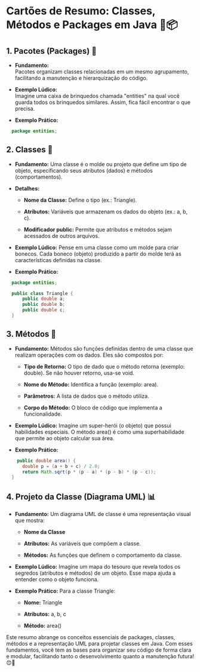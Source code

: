 # Cartões de Resumo: Classes, Métodos e Packages em Java 🏫📦

## 1. Pacotes (Packages) 🔖
  - **Fundamento:**  
  Pacotes organizam classes relacionadas em um mesmo agrupamento, facilitando a manutenção e hierarquização do código.

  - **Exemplo Lúdico:**  
  Imagine uma caixa de brinquedos chamada "entities" na qual você guarda todos os brinquedos similares. Assim, fica fácil encontrar o que precisa.
  
  - **Exemplo Prático:**  
  ```java
    package entities;
  ```

## 2. Classes 🔷
  - **Fundamento:**
  Uma classe é o molde ou projeto que define um tipo de objeto, especificando seus atributos (dados) e métodos (comportamentos).

  - **Detalhes:**
    
    - **Nome da Classe:** Define o tipo (ex.: Triangle).
  
    - **Atributos:** Variáveis que armazenam os dados do objeto (ex.: a, b, c).
    
    - **Modificador public:** Permite que atributos e métodos sejam acessados de outros arquivos.

  - **Exemplo Lúdico:**
  Pense em uma classe como um molde para criar bonecos. Cada boneco (objeto) produzido a partir do molde terá as características definidas na classe.

  - **Exemplo Prático:**
  ```java
    package entities;

    public class Triangle {
        public double a;
        public double b;
        public double c;
    }
  ```


## 3. Métodos 🔧
  - **Fundamento:**
  Métodos são funções definidas dentro de uma classe que realizam operações com os dados. Eles são compostos por:

    - **Tipo de Retorno:** O tipo de dado que o método retorna (exemplo: double). Se não houver retorno, usa-se void.
    
    - **Nome do Método:** Identifica a função (exemplo: area).
    
    - **Parâmetros:** A lista de dados que o método utiliza.

    - **Corpo do Método:** O bloco de código que implementa a funcionalidade.

  - **Exemplo Lúdico:**
    Imagine um super-herói (o objeto) que possui habilidades especiais. O método area() é como uma superhabilidade que permite ao objeto calcular sua área.

  - **Exemplo Prático:**
  ```java
      public double area() {
        double p = (a + b + c) / 2.0;
        return Math.sqrt(p * (p - a) * (p - b) * (p - c));
    }
  ```


## 4. Projeto da Classe (Diagrama UML) 📊
  - **Fundamento:**
  Um diagrama UML de classe é uma representação visual que mostra:

    - **Nome da Classe**
  
    - **Atributos:** As variáveis que compõem a classe.

    - **Métodos:** As funções que definem o comportamento da classe.

  - **Exemplo Lúdico:**
  Imagine um mapa do tesouro que revela todos os segredos (atributos e métodos) de um objeto. Esse mapa ajuda a entender como o objeto funciona.

  - **Exemplo Prático:**
  Para a classe Triangle:

    - **Nome:** Triangle
  
    - **Atributos:** a, b, c
  
    - **Método:** area()

Este resumo abrange os conceitos essenciais de packages, classes, métodos e a representação UML para projetar classes em Java. Com esses fundamentos, você tem as bases para organizar seu código de forma clara e modular, facilitando tanto o desenvolvimento quanto a manutenção futura! 😊📘


